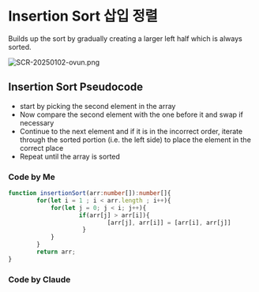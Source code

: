 # Insertion Sort 삽입 정렬

Builds up the sort by gradually creating a larger left half which is always sorted.

![SCR-20250102-ovun.png](..%2F..%2F..%2FScreenshots%2FSCR-20250102-ovun.png)


## Insertion Sort Pseudocode
- start by picking the second element in the array
- Now compare the second element with the one before it and swap if necessary
- Continue to the next element and if it is in the incorrect order, iterate through the sorted portion (i.e. the left side) to place the element in the correct place
- Repeat until the array is sorted


### Code by Me
```typescript
function insertionSort(arr:number[]):number[]{
		for(let i = 1 ; i < arr.length ; i++){
			for(let j = 0; j < i; j++){
					if(arr[j] > arr[i]){
							[arr[j], arr[i]] = [arr[i], arr[j]]
                     }
			}
        }
		return arr;
}


```

### Code by Claude
```typescript

```
